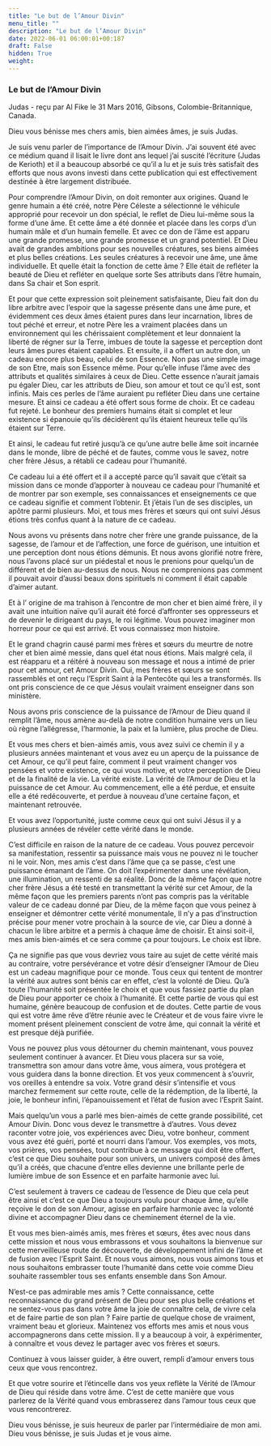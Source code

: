 ```yaml
---
title: "Le but de l’Amour Divin"
menu_title: ""
description: "Le but de l’Amour Divin"
date: 2022-06-01 06:00:01+00:187
draft: False
hidden: True
weight:
---
```

### Le but de l’Amour Divin

Judas - reçu par Al Fike le 31 Mars 2016, Gibsons, Colombie-Britannique, Canada.

Dieu vous bénisse mes chers amis, bien aimées âmes, je suis Judas.

Je suis venu parler de l’importance de l’Amour Divin. J’ai souvent été avec ce médium quand il lisait le livre dont ans lequel j’ai suscité l’écriture (Judas de Kerioth) et il a beaucoup absorbé ce qu’il a lu et je suis très satisfait des efforts que nous avons investi dans cette publication qui est effectivement destinée à être largement distribuée.

Pour comprendre l’Amour Divin, on doit remonter aux origines. Quand le genre humain a été créé, notre Père Céleste a sélectionné le véhicule approprié pour recevoir un don spécial, le reflet de Dieu lui-même sous la forme d’une âme. Et cette âme a été donnée et placée dans les corps d’un humain mâle et d’un humain femelle. Et avec ce don de l’âme est apparu une grande promesse, une grande promesse et un grand potentiel. Et Dieu avait de grandes ambitions pour ses nouvelles créatures, ses biens aimées et plus belles créations. Les seules créatures à recevoir une âme, une âme individuelle. Et quelle était la fonction de cette âme ? Elle était de refléter la beauté de Dieu et refléter en quelque sorte Ses attributs dans l’être humain, dans Sa chair et Son esprit.

Et pour que cette expression soit pleinement satisfaisante, Dieu fait don du libre arbitre avec l’espoir que la sagesse présente dans une âme pure, et évidemment ces deux âmes étaient pures dans leur incarnation, libres de tout péché et erreur, et notre Père les a vraiment placées dans un environnement qui les chérissaient complètement et leur donnaient la liberté de régner sur la Terre, imbues de toute la sagesse et perception dont leurs âmes pures étaient capables. Et ensuite, il a offert un autre don, un cadeau encore plus beau, celui de son Essence. Non pas une simple image de son Etre, mais son Essence même. Pour qu’elle infuse l’âme avec des attributs et qualités similaires à ceux de Dieu. Cette essence n’aurait jamais pu égaler Dieu, car les attributs de Dieu, son amour et tout ce qu’il est, sont infinis. Mais ces perles de l’âme auraient pu refléter Dieu dans une certaine mesure. Et ainsi ce cadeau a été offert sous forme de choix. Et ce cadeau fut rejeté. Le bonheur des premiers humains était si complet et leur existence si épanouie qu’ils décidèrent qu’ils étaient heureux telle qu’ils étaient sur Terre.

Et ainsi, le cadeau fut retiré jusqu’à ce qu’une autre belle âme soit incarnée dans le monde, libre de péché et de fautes, comme vous le savez, notre cher frère Jésus, a rétabli ce cadeau pour l’humanité.

Ce cadeau lui a été offert et il a accepté parce qu’il savait que c’était sa mission dans ce monde d’apporter à nouveau ce cadeau pour l’humanité et de montrer par son exemple, ses connaissances et enseignements ce que ce cadeau signifie et comment l’obtenir. Et j’étais l’un de ses disciples, un apôtre parmi plusieurs. Moi, et tous mes frères et sœurs qui ont suivi Jésus étions très confus quant à la nature de ce cadeau.

Nous avons vu présents dans notre cher frère une grande puissance, de la sagesse, de l’amour et de l’affection, une force de guérison, une intuition et une perception dont nous étions démunis. Et nous avons glorifié notre frère, nous l’avons placé sur un piédestal et nous le prenions pour quelqu’un de différent et de bien au-dessus de nous. Nous ne comprenions pas comment il pouvait avoir d’aussi beaux dons spirituels ni comment il était capable d’aimer autant.

Et à l’ origine de ma trahison à l’encontre de mon cher et bien aimé frère, il y avait une intuition naïve qu’il aurait été forcé d’affronter ses oppresseurs et de devenir le dirigeant du pays, le roi légitime. Vous pouvez imaginer mon horreur pour ce qui est arrivé. Et vous connaissez mon histoire.

Et le grand chagrin causé parmi mes frères et sœurs du meurtre de notre cher et bien aimé messie, dans quel état nous étions. Mais malgré cela, il est réapparu et a réitéré à nouveau son message et nous a intimé de prier pour cet amour, cet Amour Divin. Oui, mes frères et sœurs se sont rassemblés et ont reçu l’Esprit Saint à la Pentecôte qui les a transformés. Ils ont pris conscience de ce que Jésus voulait vraiment enseigner dans son ministère.

Nous avons pris conscience de la puissance de l’Amour de Dieu quand il remplit l’âme, nous amène au-delà de notre condition humaine vers un lieu où règne l’allégresse, l’harmonie, la paix et la lumière, plus proche de Dieu.

Et vous mes chers et bien-aimés amis, vous avez suivi ce chemin il y a plusieurs années maintenant et vous avez eu un aperçu de la puissance de cet Amour, ce qu’il peut faire, comment il peut vraiment changer vos pensées et votre existence, ce qui vous motive, et votre perception de Dieu et de la finalité de la vie. La vérité existe. La vérité de l’Amour de Dieu et la puissance de cet Amour. Au commencement, elle a été perdue, et ensuite elle a été redécouverte, et perdue à nouveau d’une certaine façon, et maintenant retrouvée.

Et vous avez l’opportunité, juste comme ceux qui ont suivi Jésus il y a plusieurs années de révéler cette vérité dans le monde.

C’est difficile en raison de la nature de ce cadeau. Vous pouvez percevoir sa manifestation, ressentir sa puissance mais vous ne pouvez ni le toucher ni le voir. Non, mes amis c’est dans l’âme que ça se passe, c’est une puissance émanant de l’âme. On doit l’expérimenter dans une révélation, une illumination, un ressenti de sa réalité. Donc de la même façon que notre cher frère Jésus a été testé en transmettant la vérité sur cet Amour, de la même façon que les premiers parents n’ont pas compris pas la véritable valeur de ce cadeau donné par Dieu, de la même façon que vous peinez à enseigner et démontrer cette vérité monumentale, Il n’y a pas d’instruction précise pour mener votre prochain à la source de vie, car Dieu a donné à chacun le libre arbitre et a permis à chaque âme de choisir. Et ainsi soit-il, mes amis bien-aimés et ce sera comme ça pour toujours. Le choix est libre.

Ça ne signifie pas que vous devriez vous taire au sujet de cette vérité mais au contraire, votre persévérance et votre désir d’enseigner l’Amour de Dieu est un cadeau magnifique pour ce monde. Tous ceux qui tentent de montrer la vérité aux autres sont bénis car en effet, c’est la volonté de Dieu. Qu’à toute l’humanité soit présentée le choix et que vous fassiez partie du plan de Dieu pour apporter ce choix à l’humanité. Et cette partie de vous qui est humaine, génère beaucoup de confusion et de doutes. Cette partie de vous qui est votre âme rêve d’être réunie avec le Créateur et de vous faire vivre le moment présent pleinement conscient de votre âme, qui connait la vérité et est presque déjà purifiée.

Vous ne pouvez plus vous détourner du chemin maintenant, vous pouvez seulement continuer à avancer. Et Dieu vous placera sur sa voie, transmettra son amour dans votre âme, vous aimera, vous protégera et vous guidera dans la bonne direction. Et vos yeux commencent à s’ouvrir, vos oreilles à entendre sa voix. Votre grand désir s’intensifie et vous marchez fermement sur cette route, celle de la rédemption, de la liberté, la joie, le bonheur infini, l’épanouissement et l’état de fusion avec l’Esprit Saint.

Mais quelqu’un vous a parlé mes bien-aimés de cette grande possibilité, cet Amour Divin. Donc vous devez le transmettre à d’autres. Vous devez raconter votre joie, vos expériences avec Dieu, votre bonheur, comment vous avez été guéri, porté et nourri dans l’amour. Vos exemples, vos mots, vos prières, vos pensées, tout contribue à ce message qui doit être offert, c’est ce que Dieu souhaite pour son univers, un univers composé des âmes qu’il a créés, que chacune d’entre elles devienne une brillante perle de lumière imbue de son Essence et en parfaite harmonie avec lui.

C’est seulement à travers ce cadeau de l’essence de Dieu que cela peut être ainsi et c’est ce que Dieu a toujours voulu pour chaque âme, qu’elle reçoive le don de son Amour, agisse en parfaire harmonie avec la volonté divine et accompagner Dieu dans ce cheminement éternel de la vie.

Et vous mes bien-aimés amis, mes frères et sœurs, êtes avec nous dans cette mission et nous vous embrassons et vous souhaitons la bienvenue sur cette merveilleuse route de découverte, de développement infini de l’âme et de fusion avec l’Esprit Saint. Et nous vous aimons, nous vous aimons tous et nous souhaitons embrasser toute l’humanité dans cette voie comme Dieu souhaite rassembler tous ses enfants ensemble dans Son Amour.

N’est-ce pas admirable mes amis ? Cette connaissance, cette reconnaissance du grand présent de Dieu pour ses plus belle créations et ne sentez-vous pas dans votre âme la joie de connaître cela, de vivre cela et de faire partie de son plan ? Faire partie de quelque chose de vraiment, vraiment beau et glorieux. Maintenez vos efforts mes amis et nous vous accompagnerons dans cette mission. Il y a beaucoup à voir, à expérimenter, à connaître et vous devez le partager avec vos frères et sœurs.

Continuez à vous laisser guider, à être ouvert, rempli d’amour envers tous ceux que vous rencontrez.

Et que votre sourire et l’étincelle dans vos yeux reflète la Vérité de l’Amour de Dieu qui réside dans votre âme. C’est de cette manière que vous parlerez de la Vérité quand vous embrasserez dans l’amour tous ceux que vous rencontrerez.

Dieu vous bénisse, je suis heureux de parler par l’intermédiaire de mon ami. Dieu vous bénisse, je suis Judas et je vous aime.